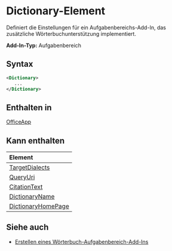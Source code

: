 # <a name="dictionary-element"></a>Dictionary-Element
Definiert die Einstellungen für ein Aufgabenbereichs-Add-In, das zusätzliche Wörterbuchunterstützung implementiert.

**Add-In-Typ:** Aufgabenbereich

## <a name="syntax"></a>Syntax

```XML
<Dictionary>
   ...
</Dictionary>
```

## <a name="contained-in"></a>Enthalten in

[OfficeApp](officeapp.md)

## <a name="can-contain"></a>Kann enthalten

|**Element**|
|:-----|
|[TargetDialects](targetdialects.md)|
|[QueryUri](queryuri.md)|
|[CitationText](citationtext.md)|
|[DictionaryName](dictionaryname.md)|
|[DictionaryHomePage](dictionaryhomepage.md)|

## <a name="see-also"></a>Siehe auch

- [Erstellen eines Wörterbuch-Aufgabenbereich-Add-Ins](https://docs.microsoft.com/office/dev/add-ins/word/dictionary-task-pane-add-ins)
    
